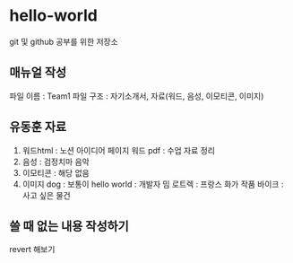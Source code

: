# hello-world
git 및 github 공부를 위한 저장소

## 매뉴얼 작성
파일 이름 : Team1
파일 구조 : 자기소개서,  자료(워드, 음성, 이모티콘, 이미지)

## 유동훈 자료 
1. 워드html : 노션 아이디어 페이지 
   워드 pdf : 수업 자료 정리
2. 음성 : 검정치마 음악
3. 이모티콘 : 해당 없음
4. 이미지 dog : 보통이
  hello world : 개발자 밈
  로트렉       : 프랑스 화가 작품
  바이크       : 사고 싶은 물건

## 쓸 때 없는 내용 작성하기
revert 해보기